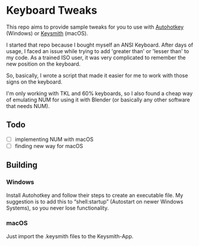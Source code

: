 # Keyboard Tweaks
This repo aims to provide sample tweaks for you to use with [Autohotkey](https://www.autohotkey.com/) (Windows) or [Keysmith](https://www.keysmith.app/) (macOS).
<p>I started that repo because I bought myself an ANSI Keyboard. After days of usage, I faced an issue while trying to add 'greater than' or 'lesser than' to my code. As a trained ISO user, it was very complicated to remember the new position on the keyboard.</p> 
<p>So, basically, I wrote a script that made it easier for me to work with those signs on the keyboard.</p>
<p>I'm only working with TKL and 60% keyboards, so I also found a cheap way of emulating NUM for using it with Blender (or basically any other software that needs NUM).</p>

## Todo
- [ ] implementing NUM with macOS
- [ ] finding new way for macOS

## Building
### Windows
<p>Install Autohotkey and follow their steps to create an executable file. My suggestion is to add this to “shell:startup” (Autostart on newer Windows Systems), so you never lose functionality.</p>

### macOS
<p>Just import the .keysmith files to the Keysmith-App.</p>
